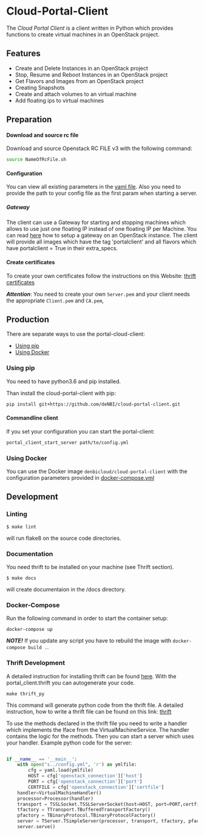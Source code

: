 # Cloud-Portal-Client
The *Cloud Portal Client* is a client written in Python which provides functions to create virtual machines in an OpenStack project.

## Features

 - Create and Delete Instances in an OpenStack project
 - Stop, Resume and Reboot Instances in an OpenStack project
 - Get Flavors and Images from an OpenStack project
 - Creating Snapshots
 - Create and attach volumes to an virtual machine
 - Add floating ips to virtual machines

## Preparation

#### Download and source rc file

Download and source Openstack RC FILE v3 with the following command:

~~~BASH
source NameOfRcFile.sh
~~~

#### Configuration
You can view all existing parameters in the [yaml file](VirtualMachineService/config/config.yml).
Also you need to provide the path to your config file as the first param when starting a server.


##### Gateway

The client can use a Gateway for starting and stopping machines which allows to use just one floating IP instead of one floating IP per Machine.
You can read [here](ProjectGateway.md) how to setup a gateway on an OpenStack instance.
The client will provide all images which have the tag 'portalclient' and all flavors which have portalclient = True in their extra_specs.

#### Create certificates

To create your own certificates follow the instructions on this Website: [thrift certificates](https://thrift.apache.org/test/keys)

_**Attention**_: You need to create your own `Server.pem` and your client needs the appropriate `Client.pem` and `CA.pem`,

## Production

There are separate ways to use the portal-cloud-client:

* [Using pip](#using-pip)
* [Using Docker](#using-docker)

### Using pip

You need to have python3.6 and pip installed.

Than install the cloud-portal-client with pip:

 ~~~BASH
pip install git+https://github.com/deNBI/cloud-portal-client.git
~~~

#### Commandline client

If you set your configuration you can start the portal-client:

 ~~~BASH
portal_client_start_server path/to/config.yml
~~~

### Using Docker

You can use the Docker image `denbicloud/cloud-portal-client` with the configuration parameters provided in [docker-compose.yml](docker-compose.yml)

## Development

### Linting

```
$ make lint
```

will run flake8 on the source code directories.


### Documentation

You need thrift to be installed on your machine (see Thrift section).

```
$ make docs
```

will create documentaion in the /docs directory.

### Docker-Compose

Run the following command in order to start the container setup:

```
docker-compose up
```

***NOTE!*** If you update any script you have to rebuild the image with `docker-compose build .`.

### Thrift Development

A detailed instruction for installing thrift can be found [here](http://thrift-tutorial.readthedocs.io/en/latest/installation.html).
With the portal_client.thrift you can autogenerate your code.

~~~
make thrift_py
~~~

This command will generate python code from the thrift file.
A detailed instruction, how to write a thrift file can be found on this link: [thrift](http://thrift-tutorial.readthedocs.io/en/latest/usage-example.html#generating-code-with-thrift)

To use the methods declared in the thrift file you need to write a handler which implements the Iface from the VirtualMachineService. 
The handler contains the logic for the methods. Then you can start a server which uses your handler.
Example python code for the server:
```python

if __name__ == '__main__':
    with open("s../config.yml", 'r') as ymlfile:
        cfg = yaml.load(ymlfile)
        HOST = cfg['openstack_connection']['host']
        PORT = cfg['openstack_connection']['port']
        CERTFILE = cfg['openstack_connection']['certfile']
    handler=VirtualMachineHandler()
    processor=Processor(handler)
    transport = TSSLSocket.TSSLServerSocket(host=HOST, port=PORT,certfile=CERTFILE)
    tfactory = TTransport.TBufferedTransportFactory()
    pfactory = TBinaryProtocol.TBinaryProtocolFactory()
    server = TServer.TSimpleServer(processor, transport, tfactory, pfactory)
    server.serve()
```
